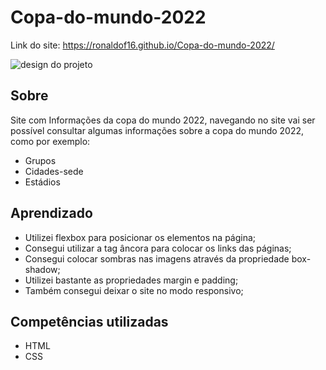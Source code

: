 # Copa-do-mundo-2022

Link do site: <https://ronaldof16.github.io/Copa-do-mundo-2022/>

![design do projeto](../images/design-copa.png)

## Sobre
Site com Informações da copa do mundo 2022, navegando no site vai ser possível consultar algumas informações sobre a copa do mundo 2022, como por exemplo:
* Grupos
* Cidades-sede
* Estádios

## Aprendizado
* Utilizei flexbox para posicionar os elementos na página;
* Consegui utilizar a tag âncora para colocar os links das páginas;
* Consegui colocar sombras nas imagens através da propriedade box-shadow;
* Utilizei bastante as propriedades margin e padding;
* Também consegui deixar o site no modo responsivo;

## Competências utilizadas
* HTML
* CSS


